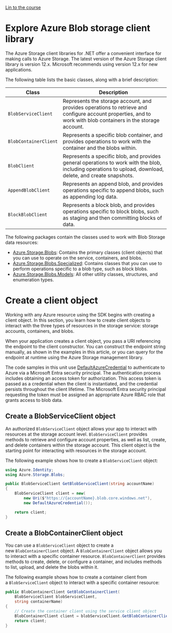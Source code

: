 [Lin to the course](https://learn.microsoft.com/en-us/training/modules/work-azure-blob-storage/)
# Explore Azure Blob storage client library

The Azure Storage client libraries for .NET offer a convenient interface for making calls to Azure Storage. The latest version of the Azure Storage client library is version 12.x. Microsoft recommends using version 12.x for new applications.

The following table lists the basic classes, along with a brief description:

|Class|Description|
|---|---|
|`BlobServiceClient`|Represents the storage account, and provides operations to retrieve and configure account properties, and to work with blob containers in the storage account.|
|`BlobContainerClient`|Represents a specific blob container, and provides operations to work with the container and the blobs within.|
|`BlobClient`|Represents a specific blob, and provides general operations to work with the blob, including operations to upload, download, delete, and create snapshots.|
|`AppendBlobClient`|Represents an append blob, and provides operations specific to append blobs, such as appending log data.|
|`BlockBlobClient`|Represents a block blob, and provides operations specific to block blobs, such as staging and then committing blocks of data.|

The following packages contain the classes used to work with Blob Storage data resources:

- [Azure.Storage.Blobs](https://learn.microsoft.com/en-us/dotnet/api/azure.storage.blobs): Contains the primary classes (client objects) that you can use to operate on the service, containers, and blobs.
- [Azure.Storage.Blobs.Specialized](https://learn.microsoft.com/en-us/dotnet/api/azure.storage.blobs.specialized): Contains classes that you can use to perform operations specific to a blob type, such as block blobs.
- [Azure.Storage.Blobs.Models](https://learn.microsoft.com/en-us/dotnet/api/azure.storage.blobs.models): All other utility classes, structures, and enumeration types.

# Create a client object

Working with any Azure resource using the SDK begins with creating a client object. In this section, you learn how to create client objects to interact with the three types of resources in the storage service: storage accounts, containers, and blobs.

When your application creates a client object, you pass a URI referencing the endpoint to the client constructor. You can construct the endpoint string manually, as shown in the examples in this article, or you can query for the endpoint at runtime using the Azure Storage management library.

The code samples in this unit use [DefaultAzureCredential](https://learn.microsoft.com/en-us/dotnet/api/azure.identity.defaultazurecredential) to authenticate to Azure via a Microsoft Entra security principal. The authentication process includes obtaining an access token for authorization. This access token is passed as a credential when the client is instantiated, and the credential persists throughout the client lifetime. The Microsoft Entra security principal requesting the token must be assigned an appropriate Azure RBAC role that grants access to blob data.

## Create a BlobServiceClient object

An authorized `BlobServiceClient` object allows your app to interact with resources at the storage account level. `BlobServiceClient` provides methods to retrieve and configure account properties, as well as list, create, and delete containers within the storage account. This client object is the starting point for interacting with resources in the storage account.

The following example shows how to create a `BlobServiceClient` object:

```C#
using Azure.Identity;
using Azure.Storage.Blobs;

public BlobServiceClient GetBlobServiceClient(string accountName)
{
    BlobServiceClient client = new(
        new Uri($"https://{accountName}.blob.core.windows.net"),
        new DefaultAzureCredential());

    return client;
}
```

## Create a BlobContainerClient object

You can use a `BlobServiceClient` object to create a new `BlobContainerClient` object. A `BlobContainerClient` object allows you to interact with a specific container resource. `BlobContainerClient` provides methods to create, delete, or configure a container, and includes methods to list, upload, and delete the blobs within it.

The following example shows how to create a container client from a `BlobServiceClient` object to interact with a specific container resource:

```C#
public BlobContainerClient GetBlobContainerClient(
    BlobServiceClient blobServiceClient,
    string containerName)
{
    // Create the container client using the service client object
    BlobContainerClient client = blobServiceClient.GetBlobContainerClient(containerName);
    return client;
}
```

